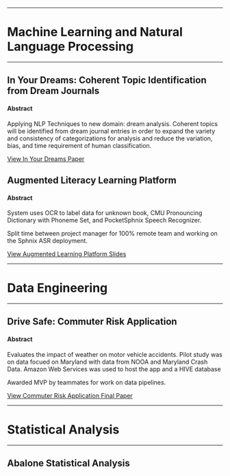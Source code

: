 ___

# Machine Learning and Natural Language Processing
___
## In Your Dreams: Coherent Topic Identification from Dream Journals 
#### Abstract

Applying NLP Techniques to new domain: dream analysis. Coherent topics will be identified from dream journal entries in order to expand the variety and consistency of categorizations for analysis and reduce the variation, bias, and time requirement of human classification.

<a href="kari0219.github.io/pdfs/InYourDreams_Topic_Identification_NLP.pdf" target="_blank">View In Your Dreams Paper </a>


## Augmented Literacy Learning Platform
#### Abstract

System uses OCR to label data for unknown book, CMU Pronouncing Dictionary with Phoneme Set, and PocketSphnix Speech Recognizer.

Split time between project manager for 100% remote team and working on the Sphnix ASR deployment.

<a href="kari0219.github.io/pdfs/Augmented%20Reality.pdf" target="_blank">View Augmented Learning Platform Slides </a>


___

# Data Engineering
___

## Drive Safe: Commuter Risk Application
#### Abstract

Evaluates the impact of weather on motor vehicle accidents. Pilot study was on data focued on Maryland with data from NOOA and Maryland Crash Data. 
Amazon Web Services was used to host the app and a HIVE database

Awarded MVP by teammates for work on data pipelines.

<a href="kari0219.github.io/pdfs/W205_Course_Project_FinalReport_Commuter_Risk_Application.pdf" target="_blank">View Commuter Risk Application Final Paper </a>


___

# Statistical Analysis
___
## Abalone Statistical Analysis


